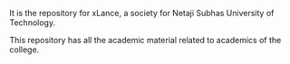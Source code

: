 It is the repository for xLance, a society for Netaji Subhas University of Technology. 

This repository has all the academic material related to academics of the college.
